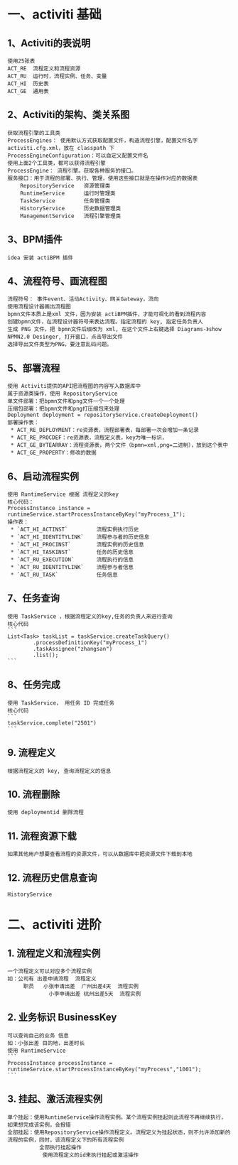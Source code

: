 # 一、activiti 基础

## 1、Activiti的表说明
    使用25张表
    ACT_RE  流程定义和流程资源
    ACT_RU  运行时，流程实例、任务、变量
    ACT_HI  历史表
    ACT_GE  通用表

## 2、Activiti的架构、类关系图
    获取流程引擎的工具类
    ProcessEngines： 使用默认方式获取配置文件，构造流程引擎，配置文件名字 activiti.cfg.xml，放在 classpath 下
    ProcessEngineConfiguration：可以自定义配置文件名
    使用上面2个工具类，都可以获得流程引擎
    ProcessEngine： 流程引擎。获取各种服务的接口。
    服务接口：用于流程的部署、执行、管理，使用这些接口就是在操作对应的数据表
        RepositoryService   资源管理类
        RuntimeService      运行时管理类
        TaskService         任务管理类
        HistoryService      历史数据管理类
        ManagementService   流程引擎管理类

## 3、BPM插件
    idea 安装 actiBPM 插件
    
## 4、流程符号、画流程图
    流程符号： 事件event、活动Activity、网关Gateway，流向
    使用流程设计器画出流程图
    bpmn文件本质上是xml 文件，因为安装 actiBPM插件，才能可视化的看到流程内容
    创建bpmn文件，在流程设计器符号来表达流程。指定流程的 key, 指定任务负责人
    生成 PNG 文件，把 bpmn文件后缀改为 xml, 在这个文件上右键选择 Diagrams-》show NPMN2.0 Desinger, 打开窗口，点击导出文件
    选择导出文件类型为PNG，要注意乱码问题。

## 5、部署流程
    使用 Activiti提供的API把流程图的内容写入数据库中
    属于资源类操作，使用 RepositoryService
    单文件部署：把bpmn文件和png文件一个一个处理
    压缩包部署：把bpmn文件和png打压缩包来处理
    Deployment deployment = repositoryService.createDeployment()
    部署操作表：
     * ACT_RE_DEPLOYMENT：re资源表，流程部署表，每部署一次会增加一条记录
     * ACT_RE_PROCDEF：re资源表，流程定义表，key为唯一标识，
     * ACT_GE_BYTEARRAY：流程资源表，两个文件（bpmn=xml,png=二进制），放到这个表中
     * ACT_GE_PROPERTY：修改的数据

## 6、启动流程实例
    使用 RuntimeService 根据 流程定义的key
    核心代码：
    ProcessInstance instance = runtimeService.startProcessInstanceByKey("myProcess_1");  
    操作表：
     * `ACT_HI_ACTINST`         流程实例执行历史
     * `ACT_HI_IDENTITYLINK`    流程参与者的历史信息
     * `ACT_HI_PROCINST`        流程实例的历史信息
     * `ACT_HI_TASKINST`        任务的历史信息
     * `ACT_RU_EXECUTION`       流程执行的信息
     * `ACT_RU_IDENTITYLINK`    流程参与者信息
     * `ACT_RU_TASK`            任务信息
## 7、任务查询
    使用 TaskService ，根据流程定义的key,任务的负责人来进行查询
    核心代码
    ```
    List<Task> taskList = taskService.createTaskQuery()
            .processDefinitionKey("myProcess_1")
            .taskAssignee("zhangsan")
            .list();
    ```
## 8、任务完成
    使用 TaskService， 用任务 ID 完成任务
    核心代码
    ```
    taskService.complete("2501")
    ```

## 9. 流程定义
    根据流程定义的 key, 查询流程定义的信息

## 10. 流程删除
    使用 deploymentid 删除流程

## 11. 流程资源下载
    如果其他用户想要查看流程的资源文件，可以从数据库中把资源文件下载到本地

## 12. 流程历史信息查询
    HistoryService

# 二、activiti 进阶

## 1. 流程定义和流程实例
    一个流程定义可以对应多个流程实例
    如：公司有 出差申请流程  流程定义
         职员   小张申请出差  广州出差4天  流程实例
                 小李申请出差 杭州出差5天  流程实例
    
## 2. 业务标识 BusinessKey
    可以查询自己的业务 信息
    如：小张出差 目的地，出差时长
    使用 RuntimeService
    ```
    ProcessInstance processInstance = runtimeService.startProcessInstanceByKey("myProcess","1001");
    ```
## 3. 挂起、激活流程实例
    单个挂起：使用RuntimeService操作流程实例。某个流程实例挂起则此流程不再继续执行，如果想完成该实例，会报错
    全部挂起：使用RepositoryService操作流程定义。流程定义为挂起状态，则不允许添加新的流程的实例，同时，该流程定义下的所有流程实例
              全部执行挂起操作
               使用流程定义的id来执行挂起或激活操作




    